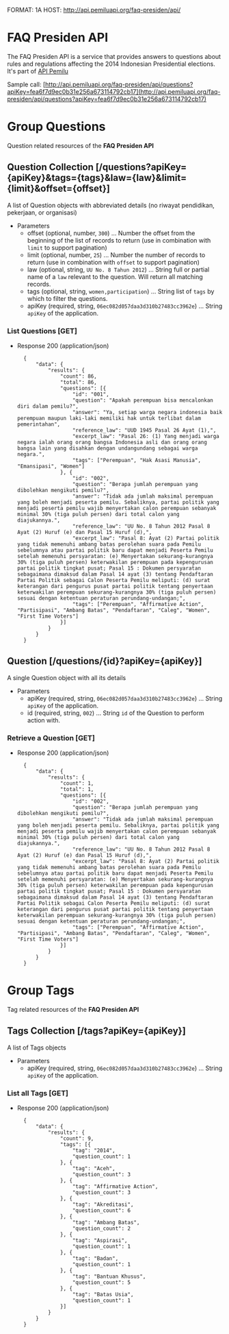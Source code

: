 FORMAT: 1A
HOST: http://api.pemiluapi.org/faq-presiden/api/

# FAQ Presiden API
The FAQ Presiden API is a service that provides answers to questions about rules and regulations affecting the 2014 Indonesian Presidential elections.  It's part of [API Pemilu](http://developer.pemiluapi.org/)

Sample call: [http://api.pemiluapi.org/faq-presiden/api/questions?apiKey=fea6f7d9ec0b31e256a673114792cb17](http://api.pemiluapi.org/faq-presiden/api/questions?apiKey=fea6f7d9ec0b31e256a673114792cb17)


# Group Questions
Question related resources of the **FAQ Presiden API**

## Question Collection [/questions?apiKey={apiKey}&tags={tags}&law={law}&limit={limit}&offset={offset}]
A list of Question objects with abbreviated details (no riwayat pendidikan, pekerjaan, or organisasi)

+ Parameters
    + offset (optional, number, `300`) ... Number the offset from the beginning of the list of records to return (use in combination with `limit` to support pagination)
    + limit (optional, number, `25`) ... Number the number of records to return (use in combination with `offset` to support pagination)
    + law (optional, string, `UU No. 8 Tahun 2012`) ... String full or partial name of a `law` relevant to the question. Will return all matching records.
    + tags (optional, string, `women,participation`) ... String list of `tags` by which to filter the questions.
    + apiKey (required, string, `06ec082d057daa3d310b27483cc3962e`) ... String `apiKey` of the application.

### List Questions [GET]
+ Response 200 (application/json)

        {
            "data": {
                "results": {
                    "count": 86,
                    "total": 86,
                    "questions": [{
                        "id": "001",
                        "question": "Apakah perempuan bisa mencalonkan diri dalam pemilu?",
                        "answer": "Ya, setiap warga negara indonesia baik perempuan maupun laki-laki memiliki hak untuk terlibat dalam pemerintahan",
                        "reference_law": "UUD 1945 Pasal 26 Ayat (1),",
                        "excerpt_law": "Pasal 26: (1) Yang menjadi warga negara ialah orang orang bangsa Indonesia asli dan orang orang bangsa lain yang disahkan dengan undangundang sebagai warga negara.",
                        "tags": ["Perempuan", "Hak Asasi Manusia", "Emansipasi", "Women"]
                    }, {
                        "id": "002",
                        "question": "Berapa jumlah perempuan yang dibolehkan mengikuti pemilu?",
                        "answer": "Tidak ada jumlah maksimal perempuan yang boleh menjadi peserta pemilu. Sebaliknya, partai politik yang menjadi peserta pemilu wajib menyertakan calon perempuan sebanyak minimal 30% (tiga puluh persen) dari total calon yang diajukannya.",
                        "reference_law": "UU No. 8 Tahun 2012 Pasal 8 Ayat (2) Huruf (e) dan Pasal 15 Huruf (d),",
                        "excerpt_law": "Pasal 8: Ayat (2) Partai politik yang tidak memenuhi ambang batas perolehan suara pada Pemilu sebelumnya atau partai politik baru dapat menjadi Peserta Pemilu setelah memenuhi persyaratan: (e) Menyertakan sekurang-kurangnya 30% (tiga puluh persen) keterwakilan perempuan pada kepengurusan partai politik tingkat pusat; Pasal 15 : Dokumen persyaratan sebagaimana dimaksud dalam Pasal 14 ayat (3) tentang Pendaftaran Partai Politik sebagai Calon Peserta Pemilu meliputi: (d) surat keterangan dari pengurus pusat partai politik tentang penyertaan keterwakilan perempuan sekurang-kurangnya 30% (tiga puluh persen) sesuai dengan ketentuan peraturan perundang-undangan;",
                        "tags": ["Perempuan", "Affirmative Action", "Partisipasi", "Ambang Batas", "Pendaftaran", "Caleg", "Women", "First Time Voters"]
                    }]
                }
            }
        }

## Question [/questions/{id}?apiKey={apiKey}]
A single Question object with all its details

+ Parameters
    + apiKey (required, string, `06ec082d057daa3d310b27483cc3962e`) ... String `apiKey` of the application.
    + id (required, string, `002`) ... String `id` of the Question to perform action with.

### Retrieve a Question [GET]
+ Response 200 (application/json)

        {
            "data": {
                "results": {
                    "count": 1,
                    "total": 1,
                    "questions": [{
                        "id": "002",
                        "question": "Berapa jumlah perempuan yang dibolehkan mengikuti pemilu?",
                        "answer": "Tidak ada jumlah maksimal perempuan yang boleh menjadi peserta pemilu. Sebaliknya, partai politik yang menjadi peserta pemilu wajib menyertakan calon perempuan sebanyak minimal 30% (tiga puluh persen) dari total calon yang diajukannya.",
                        "reference_law": "UU No. 8 Tahun 2012 Pasal 8 Ayat (2) Huruf (e) dan Pasal 15 Huruf (d),",
                        "excerpt_law": "Pasal 8: Ayat (2) Partai politik yang tidak memenuhi ambang batas perolehan suara pada Pemilu sebelumnya atau partai politik baru dapat menjadi Peserta Pemilu setelah memenuhi persyaratan: (e) Menyertakan sekurang-kurangnya 30% (tiga puluh persen) keterwakilan perempuan pada kepengurusan partai politik tingkat pusat; Pasal 15 : Dokumen persyaratan sebagaimana dimaksud dalam Pasal 14 ayat (3) tentang Pendaftaran Partai Politik sebagai Calon Peserta Pemilu meliputi: (d) surat keterangan dari pengurus pusat partai politik tentang penyertaan keterwakilan perempuan sekurang-kurangnya 30% (tiga puluh persen) sesuai dengan ketentuan peraturan perundang-undangan;",
                        "tags": ["Perempuan", "Affirmative Action", "Partisipasi", "Ambang Batas", "Pendaftaran", "Caleg", "Women", "First Time Voters"]
                    }]
                }
            }
        }

# Group Tags
Tag related resources of the **FAQ Presiden API**

## Tags Collection [/tags?apiKey={apiKey}]
A list of Tags objects

+ Parameters
    + apiKey (required, string, `06ec082d057daa3d310b27483cc3962e`) ... String `apiKey` of the application.

### List all Tags [GET]
+ Response 200 (application/json)

        {
            "data": {
                "results": {
                    "count": 9,
                    "tags": [{
                        "tag": "2014",
                        "question_count": 1
                    }, {
                        "tag": "Aceh",
                        "question_count": 3
                    }, {
                        "tag": "Affirmative Action",
                        "question_count": 3
                    }, {
                        "tag": "Akreditasi",
                        "question_count": 6
                    }, {
                        "tag": "Ambang Batas",
                        "question_count": 2
                    }, {
                        "tag": "Aspirasi",
                        "question_count": 1
                    }, {
                        "tag": "Badan",
                        "question_count": 1
                    }, {
                        "tag": "Bantuan Khusus",
                        "question_count": 5
                    }, {
                        "tag": "Batas Usia",
                        "question_count": 1
                    }]
                }
            }
        }

